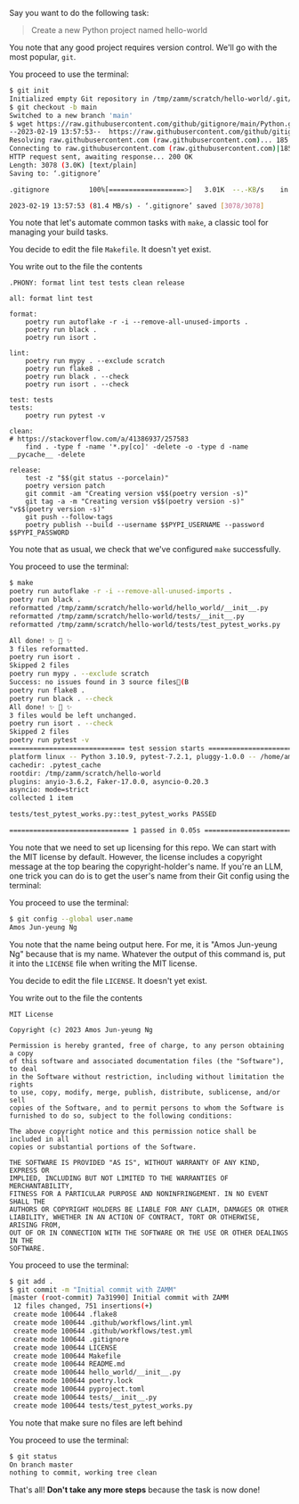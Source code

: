 Say you want to do the following task:

> Create a new Python project named hello-world


You note that any good project requires version control. We'll go with the most popular, `git`.

You proceed to use the terminal:

```bash
$ git init
Initialized empty Git repository in /tmp/zamm/scratch/hello-world/.git/
$ git checkout -b main
Switched to a new branch 'main'
$ wget https://raw.githubusercontent.com/github/gitignore/main/Python.gitignore -O .gitignore
--2023-02-19 13:57:53--  https://raw.githubusercontent.com/github/gitignore/main/Python.gitignore
Resolving raw.githubusercontent.com (raw.githubusercontent.com)... 185.199.108.133, 185.199.109.133, 185.199.110.133, ...
Connecting to raw.githubusercontent.com (raw.githubusercontent.com)|185.199.108.133|:443... connected.
HTTP request sent, awaiting response... 200 OK
Length: 3078 (3.0K) [text/plain]
Saving to: ‘.gitignore’

.gitignore          100%[===================>]   3.01K  --.-KB/s    in 0s      

2023-02-19 13:57:53 (81.4 MB/s) - ‘.gitignore’ saved [3078/3078]
```

You note that let's automate common tasks with `make`, a classic tool for managing your build tasks.

You decide to edit the file `Makefile`. It doesn't yet exist.

You write out to the file the contents

```
.PHONY: format lint test tests clean release

all: format lint test

format:
	poetry run autoflake -r -i --remove-all-unused-imports .
	poetry run black .
	poetry run isort .

lint:
	poetry run mypy . --exclude scratch
	poetry run flake8 .
	poetry run black . --check
	poetry run isort . --check

test: tests
tests:
	poetry run pytest -v

clean:
# https://stackoverflow.com/a/41386937/257583
	find . -type f -name '*.py[co]' -delete -o -type d -name __pycache__ -delete

release:
	test -z "$$(git status --porcelain)"
	poetry version patch
	git commit -am "Creating version v$$(poetry version -s)"
	git tag -a -m "Creating version v$$(poetry version -s)" "v$$(poetry version -s)"
	git push --follow-tags
	poetry publish --build --username $$PYPI_USERNAME --password $$PYPI_PASSWORD
```

You note that as usual, we check that we've configured `make` successfully.

You proceed to use the terminal:

```bash
$ make
poetry run autoflake -r -i --remove-all-unused-imports .
poetry run black .
reformatted /tmp/zamm/scratch/hello-world/hello_world/__init__.py
reformatted /tmp/zamm/scratch/hello-world/tests/__init__.py
reformatted /tmp/zamm/scratch/hello-world/tests/test_pytest_works.py

All done! ✨ 🍰 ✨
3 files reformatted.
poetry run isort .
Skipped 2 files
poetry run mypy . --exclude scratch
Success: no issues found in 3 source files(B
poetry run flake8 .
poetry run black . --check
All done! ✨ 🍰 ✨
3 files would be left unchanged.
poetry run isort . --check
Skipped 2 files
poetry run pytest -v
============================= test session starts ==============================
platform linux -- Python 3.10.9, pytest-7.2.1, pluggy-1.0.0 -- /home/amos/.cache/pypoetry/virtualenvs/zamm-gmabLGlH-py3.10/bin/python
cachedir: .pytest_cache
rootdir: /tmp/zamm/scratch/hello-world
plugins: anyio-3.6.2, Faker-17.0.0, asyncio-0.20.3
asyncio: mode=strict
collected 1 item                                                               

tests/test_pytest_works.py::test_pytest_works PASSED                     [100%]

============================== 1 passed in 0.05s ===============================
```

You note that we need to set up licensing for this repo. We can start with the MIT license by default. However, the license includes a copyright message at the top bearing the copyright-holder's name. If you're an LLM, one trick you can do is to get the user's name from their Git config using the terminal:

You proceed to use the terminal:

```bash
$ git config --global user.name
Amos Jun-yeung Ng
```

You note that the name being output here. For me, it is "Amos Jun-yeung Ng" because that is my name. Whatever the output of this command is, put it into the `LICENSE` file when writing the MIT license.

You decide to edit the file `LICENSE`. It doesn't yet exist.

You write out to the file the contents

```
MIT License

Copyright (c) 2023 Amos Jun-yeung Ng

Permission is hereby granted, free of charge, to any person obtaining a copy
of this software and associated documentation files (the "Software"), to deal
in the Software without restriction, including without limitation the rights
to use, copy, modify, merge, publish, distribute, sublicense, and/or sell
copies of the Software, and to permit persons to whom the Software is
furnished to do so, subject to the following conditions:

The above copyright notice and this permission notice shall be included in all
copies or substantial portions of the Software.

THE SOFTWARE IS PROVIDED "AS IS", WITHOUT WARRANTY OF ANY KIND, EXPRESS OR
IMPLIED, INCLUDING BUT NOT LIMITED TO THE WARRANTIES OF MERCHANTABILITY,
FITNESS FOR A PARTICULAR PURPOSE AND NONINFRINGEMENT. IN NO EVENT SHALL THE
AUTHORS OR COPYRIGHT HOLDERS BE LIABLE FOR ANY CLAIM, DAMAGES OR OTHER
LIABILITY, WHETHER IN AN ACTION OF CONTRACT, TORT OR OTHERWISE, ARISING FROM,
OUT OF OR IN CONNECTION WITH THE SOFTWARE OR THE USE OR OTHER DEALINGS IN THE
SOFTWARE.
```

You proceed to use the terminal:

```bash
$ git add .
$ git commit -m "Initial commit with ZAMM"
[master (root-commit) 7a31990] Initial commit with ZAMM
 12 files changed, 751 insertions(+)
 create mode 100644 .flake8
 create mode 100644 .github/workflows/lint.yml
 create mode 100644 .github/workflows/test.yml
 create mode 100644 .gitignore
 create mode 100644 LICENSE
 create mode 100644 Makefile
 create mode 100644 README.md
 create mode 100644 hello_world/__init__.py
 create mode 100644 poetry.lock
 create mode 100644 pyproject.toml
 create mode 100644 tests/__init__.py
 create mode 100644 tests/test_pytest_works.py
```

You note that make sure no files are left behind

You proceed to use the terminal:

```bash
$ git status
On branch master
nothing to commit, working tree clean
```
That's all! **Don't take any more steps** because the task is now done!
